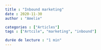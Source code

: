 ```yaml
---
title : "Inbound marketing"
date : 2020-11-30
author : "Amelie"

categories : ["Articles"]
tags : ["Artcile", "marketing", "inbound"]

durée de lecture : "1 min"
---
```

